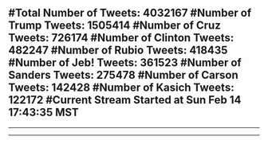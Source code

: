 #Total Number of Tweets: 4032167 
#Number of Trump Tweets: 1505414
#Number of Cruz Tweets: 726174
#Number of Clinton Tweets: 482247
#Number of Rubio Tweets: 418435
#Number of Jeb! Tweets: 361523
#Number of Sanders Tweets: 275478
#Number of Carson Tweets: 142428
#Number of Kasich Tweets: 122172
#Current Stream Started at Sun Feb 14 17:43:35 MST
---
---
---
